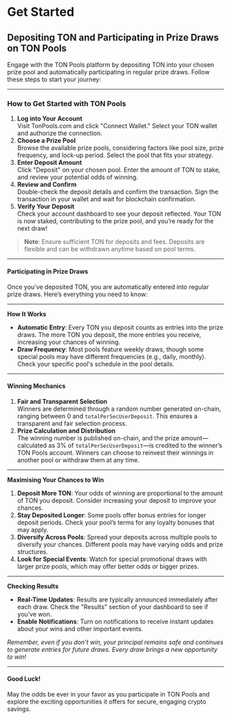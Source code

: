 # Get Started

## **Depositing TON and Participating in Prize Draws on TON Pools**

Engage with the TON Pools platform by depositing TON into your chosen prize pool and automatically participating in regular prize draws. Follow these steps to start your journey:

***

### How to Get Started with TON Pools

1. **Log into Your Account**\
   Visit TonPools.com and click "Connect Wallet." Select your TON wallet and authorize the connection.
2. **Choose a Prize Pool**\
   Browse the available prize pools, considering factors like pool size, prize frequency, and lock-up period. Select the pool that fits your strategy.
3. **Enter Deposit Amount**\
   Click "Deposit" on your chosen pool. Enter the amount of TON to stake, and review your potential odds of winning.
4. **Review and Confirm**\
   Double-check the deposit details and confirm the transaction. Sign the transaction in your wallet and wait for blockchain confirmation.
5. **Verify Your Deposit**\
   Check your account dashboard to see your deposit reflected. Your TON is now staked, contributing to the prize pool, and you’re ready for the next draw!

> **Note**: Ensure sufficient TON for deposits and fees. Deposits are flexible and can be withdrawn anytime based on pool terms.

***

#### **Participating in Prize Draws**

Once you’ve deposited TON, you are automatically entered into regular prize draws. Here’s everything you need to know:

***

**How It Works**

* **Automatic Entry**: Every TON you deposit counts as entries into the prize draws. The more TON you deposit, the more entries you receive, increasing your chances of winning.
* **Draw Frequency**: Most pools feature weekly draws, though some special pools may have different frequencies (e.g., daily, monthly). Check your specific pool's schedule in the pool details.

***

#### Winning Mechanics

1. **Fair and Transparent Selection**\
   Winners are determined through a random number generated on-chain, ranging between 0 and `totalPerSecUserDeposit`. This ensures a transparent and fair selection process.
2. **Prize Calculation and Distribution**\
   The winning number is published on-chain, and the prize amount—calculated as 3% of `totalPerSecUserDeposit`—is credited to the winner’s TON Pools account. Winners can choose to reinvest their winnings in another pool or withdraw them at any time.

***

**Maximising Your Chances to Win**

1. **Deposit More TON**: Your odds of winning are proportional to the amount of TON you deposit. Consider increasing your deposit to improve your chances.
2. **Stay Deposited Longer**: Some pools offer bonus entries for longer deposit periods. Check your pool’s terms for any loyalty bonuses that may apply.
3. **Diversify Across Pools**: Spread your deposits across multiple pools to diversify your chances. Different pools may have varying odds and prize structures.
4. **Look for Special Events**: Watch for special promotional draws with larger prize pools, which may offer better odds or bigger prizes.

***

**Checking Results**

* **Real-Time Updates**: Results are typically announced immediately after each draw. Check the "Results" section of your dashboard to see if you’ve won.
* **Enable Notifications**: Turn on notifications to receive instant updates about your wins and other important events.

_Remember, even if you don’t win, your principal remains safe and continues to generate entries for future draws. Every draw brings a new opportunity to win!_

***

#### **Good Luck!**

May the odds be ever in your favor as you participate in TON Pools and explore the exciting opportunities it offers for secure, engaging crypto savings.
